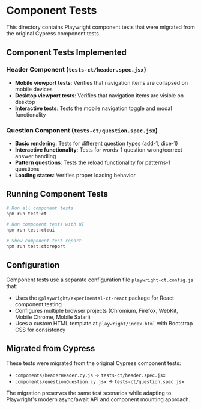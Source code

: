# Component Tests

This directory contains Playwright component tests that were migrated from the original Cypress component tests.

## Component Tests Implemented

### Header Component (`tests-ct/header.spec.jsx`)
- **Mobile viewport tests**: Verifies that navigation items are collapsed on mobile devices
- **Desktop viewport tests**: Verifies that navigation items are visible on desktop
- **Interactive tests**: Tests the mobile navigation toggle and modal functionality

### Question Component (`tests-ct/question.spec.jsx`)
- **Basic rendering**: Tests for different question types (add-1, dice-1)
- **Interactive functionality**: Tests for words-1 question wrong/correct answer handling
- **Pattern questions**: Tests the reload functionality for patterns-1 questions
- **Loading states**: Verifies proper loading behavior

## Running Component Tests

```bash
# Run all component tests
npm run test:ct

# Run component tests with UI
npm run test:ct:ui

# Show component test report
npm run test:ct:report
```

## Configuration

Component tests use a separate configuration file `playwright-ct.config.js` that:
- Uses the `@playwright/experimental-ct-react` package for React component testing
- Configures multiple browser projects (Chromium, Firefox, WebKit, Mobile Chrome, Mobile Safari)
- Uses a custom HTML template at `playwright/index.html` with Bootstrap CSS for consistency

## Migrated from Cypress

These tests were migrated from the original Cypress component tests:
- `components/headerHeader.cy.js` → `tests-ct/header.spec.jsx`
- `components/questionQuestion.cy.jsx` → `tests-ct/question.spec.jsx`

The migration preserves the same test scenarios while adapting to Playwright's modern async/await API and component mounting approach.